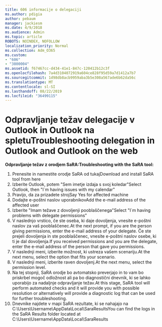 ```yaml
---
title: 606 informacije o delegaciji
ms.author: pdigia
author: pebaum
manager: jackiesm
ms.date: 4/9/2018
ms.audience: Admin
ms.topic: article
ROBOTS: NOINDEX, NOFOLLOW
localization_priority: Normal
ms.collection: Adm_O365
ms.custom:
- "606"
- "3800004"
ms.assetid: f67467cc-d434-41e1-847c-120412b12c3f
ms.openlocfilehash: 7a4d3104072919a604ce828f95d59a7d1412a7b7
ms.sourcegitcommit: 1d98db8acb9959aba3b5e308a567ade6b62da56c
ms.translationtype: MT
ms.contentlocale: sl-SI
ms.lasthandoff: 08/22/2019
ms.locfileid: "36499115"
---
```

# <a name="troubleshooting-delegation-in-outlook-and-outlook-on-the-web"></a><span data-ttu-id="bb423-102">Odpravljanje težav delegacije v Outlook in Outlook na spletu</span><span class="sxs-lookup"><span data-stu-id="bb423-102">Troubleshooting delegation in Outlook and Outlook on the web</span></span>

<span data-ttu-id="bb423-103">**Odpravljanje težav z orodjem SaRA:**</span><span class="sxs-lookup"><span data-stu-id="bb423-103">**Troubleshooting with the SaRA tool:**</span></span>

1. <span data-ttu-id="bb423-104">Prenesite in namestite orodje SaRA od tukaj</span><span class="sxs-lookup"><span data-stu-id="bb423-104">Download and install SaRA tool from here</span></span>
1. <span data-ttu-id="bb423-105">Izberite Outlook, potem "Sem imetje izdaja s svoj koledar"</span><span class="sxs-lookup"><span data-stu-id="bb423-105">Select Outlook, then "I\`m having issues with my calendar"</span></span>
1. <span data-ttu-id="bb423-106">Pravijo, da za prizadete stroj</span><span class="sxs-lookup"><span data-stu-id="bb423-106">Say Yes for affected machine</span></span>
1. <span data-ttu-id="bb423-107">Dodajte e-poštni naslov uporabnikov</span><span class="sxs-lookup"><span data-stu-id="bb423-107">Add the e-mail address of the affected user</span></span>
1. <span data-ttu-id="bb423-108">Izberite "Imam težave z dovoljenji pooblaščenega"</span><span class="sxs-lookup"><span data-stu-id="bb423-108">Select "I\`m having problems with delegate permissions"</span></span>
1. <span data-ttu-id="bb423-109">V naslednjo vrstico, če ste oseba, ki daje dovoljenja, vnesite e-poštni naslov za vaš pooblaščenec.</span><span class="sxs-lookup"><span data-stu-id="bb423-109">At the next prompt, if you are the person giving permissions, enter the e-mail address of your delegate.</span></span> <span data-ttu-id="bb423-110">Če ste prejeli dovoljenja in ste pooblaščenec, vnesite e-poštni naslov osebe, ki ti je dal dovoljenja.</span><span class="sxs-lookup"><span data-stu-id="bb423-110">If you received permissions and you are the delegate, enter the e-mail address of the person that gave you permissions.</span></span>
1. <span data-ttu-id="bb423-111">V naslednji meni, izberite možnost, ki ustreza vašem scenariju.</span><span class="sxs-lookup"><span data-stu-id="bb423-111">At the next menu, select the option that fits your scenario.</span></span>
1. <span data-ttu-id="bb423-112">V naslednji meni, izberite raven dovoljenj.</span><span class="sxs-lookup"><span data-stu-id="bb423-112">At the next menu, select the permission level.</span></span>
1. <span data-ttu-id="bb423-113">Na tej stopnji, SaRA orodje bo avtomatsko preverjajo in to vam bo priskrbel mogoč odložnost ali pa bo diagnostični dnevnik, ki se lahko uporabijo za nadaljnje odpravljanje težav.</span><span class="sxs-lookup"><span data-stu-id="bb423-113">At this stage, SaRA tool will perform automated checks and it will provide you with possible resolution or alternatively will provide a diagnostic log that can be used for further troubleshooting.</span></span>
1. <span data-ttu-id="bb423-114">Dnevnike najdete v mapi SaRA rezultate, ki se nahajajo na C:\Users\Username\AppData\Local\SaraResults</span><span class="sxs-lookup"><span data-stu-id="bb423-114">You can find the logs in the SaRA Results folder located at C:\Users\Username\AppData\Local\SaraResults</span></span>
